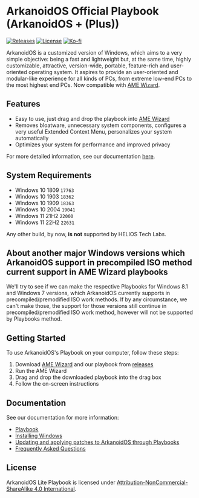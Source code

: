 # ArkanoidOS Official Playbook (ArkanoidOS + (Plus))
[![Releases](https://img.shields.io/github/v/release/jointhearkanoid/playbook.svg)](https://github.com/jointhearkanoid/playbook/releases)
[![License](https://img.shields.io/static/v1?label=LICENSE&message=CC%20BY-NC-SA&logo=creativecommons)](https://creativecommons.org/licenses/by-nc-sa/4.0/)
[![Ko-fi](https://ko-fi.com/img/githubbutton_sm.svg)]((https://ko-fi.com/arkanoidoscommunity))

ArkanoidOS is a customized version of Windows, which aims to a very simple objective: being a fast and lightweight but, at the same time, highly customizable, attractive, version-wide, portable, feature-rich and user-oriented operating system. It aspires to provide an user-oriented and modular-like experience for all kinds of PCs, from extreme low-end PCs to the most highest end PCs. Now compatible with [AME Wizard](https://ameliorated.io).

## Features

- Easy to use, just drag and drop the playbook into [AME Wizard](https://ameliorated.io)
- Removes bloatware, unnecessary system components, configures a very useful Extended Context Menu, personalizes your system automatically
- Optimizes your system for performance and improved privacy

For more detailed information, see our documentation [here](https://docs-arkanoidos.gitbook.io/arkanoidos-knowledge-base/nuestro-playbook/acerca-del-playbook).

## System Requirements

- Windows 10 1809 `17763`
- Windows 10 1903 `18362`
- Windows 10 1909 `18363`
- Windows 10 2004 `19041`
- Windows 11 21H2 `22000`
- Windows 11 22H2 `22631`

Any other build, by now, **is not** supported by HELIOS Tech Labs.

## About another major Windows versions which ArkanoidOS support in precompiled ISO method current support in AME Wizard playbooks

We'll try to see if we can make the respective Playbooks for Windows 8.1 and Windows 7 versions, which ArkanoidOS currently supports in precompiled/premodified ISO work methods. If by any circumstance, we can't make those, the support for those versions still continue in precompiled/premodified ISO work method, however will not be supported by Playbooks method.

## Getting Started

To use ArkanoidOS's Playbook on your computer, follow these steps:

1. Download [AME Wizard](https://ameliorated.io) and our playbook from [releases](https://github.com/jointhearkanoid/playbook/releases)
2. Run the AME Wizard
3. Drag and drop the downloaded playbook into the drag box
4. Follow the on-screen instructions

## Documentation

See our documentation for more information:

- [Playbook](https://docs-arkanoidos.gitbook.io/arkanoidos-knowledge-base/nuestro-playbook/acerca-del-playbook)
- [Installing Windows](https://docs-arkanoidos.gitbook.io/arkanoidos-knowledge-base/nuestro-playbook/instalando-windows-de-manera-oficial-para-el-playbook)
- [Updating and applying patches to ArkanoidOS through Playbooks](https://docs-arkanoidos.gitbook.io/arkanoidos-knowledge-base/nuestro-playbook/actualizando-y-aplicando-parches-mediante-el-playbook)
- [Frequently Asked Questions](https://docs-arkanoidos.gitbook.io/arkanoidos-knowledge-base/faqs/preguntas-frecuentes)

## License

ArkanoidOS Lite Playbook is licensed under [Attribution-NonCommercial-ShareAlike 4.0 International](https://creativecommons.org/licenses/by-nc-sa/4.0/).
